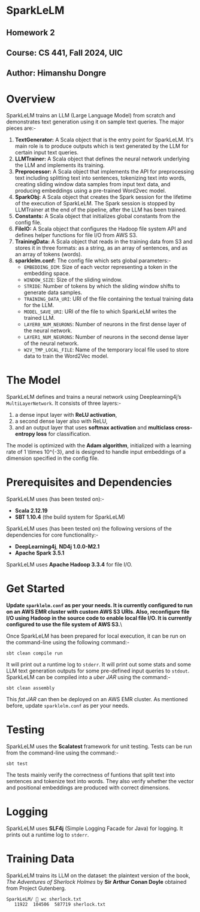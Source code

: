 # **SparkLeLM**

## **Homework 2**
## **Course: CS 441, Fall 2024, UIC**
## **Author: Himanshu Dongre**

# Overview

SparkLeLM trains an LLM (Large Language Model) from scratch and demonstrates text generation using it on sample text queries. The major pieces are:-

1. **TextGenerator:** A Scala object that is the entry point for SparkLeLM. It's main role is to produce outputs which is text generated by the LLM for certain input text queries.
2. **LLMTrainer:** A Scala object that defines the neural network underlying the LLM and implements its training.
3. **Preprocessor:** A Scala object that implements the API for preprocessing text including splitting text into sentences, tokenizing text into words, creating sliding window data samples from input text data, and producing embeddings using a pre-trained Word2vec model.
4. **SparkObj:** A Scala object that creates the Spark session for the lifetime of the execution of SparkLeLM. The Spark session is stopped by LLMTrainer at the end of the pipeline, after the LLM has been trained.
5. **Constants:** A Scala object that initializes global constants from the config file.
6. **FileIO:** A Scala object that configures the Hadoop file system API and defines helper functions for file I/O from AWS S3.
7. **TrainingData:** A Scala object that reads in the training data from S3 and stores it in three formats: as a string, as an array of sentences, and as an array of tokens (words).
8. **sparklelm.conf:** The config file which sets global parameters:-
   + `EMBEDDING_DIM`: Size of each vector representing a token in the embedding space.
   + `WINDOW_SIZE`: Size of the sliding window.
   + `STRIDE`: Number of tokens by which the sliding window shifts to generate data samples.
   + `TRAINING_DATA_URI`: URI of the file containing the textual training data for the LLM.
   + `MODEL_SAVE_URI`: URI of the file to which SparkLeLM writes the trained LLM.
   + `LAYER0_NUM_NEURONS`: Number of neurons in the first dense layer of the neural network.
   + `LAYER1_NUM_NEURONS`: Number of neurons in the second dense layer of the neural network.
   + `W2V_TMP_LOCAL_FILE`: Name of the temporary local file used to store data to train the Word2Vec model.

# The Model

SparkLeLM defines and trains a neural network using Deeplearning4j’s `MultiLayerNetwork`. It consists of three layers:-

1. a dense input layer with **ReLU activation**,
2. a second dense layer also with ReLU,
3. and an output layer that uses **softmax activation** and **multiclass cross-entropy loss** for classification.

The model is optimized with the **Adam algorithm**, initialized with a learning rate of 1 \times 10^{-3}, and is designed to handle input embeddings of a dimension specified in the config file.

# Prerequisites and Dependencies

SparkLeLM uses (has been tested on):-

+ **Scala 2.12.19**
+ **SBT 1.10.4** (the build system for SparkLeLM)

SparkLeLM uses (has been tested on) the following versions of the dependencies for core functionality:-

+ **DeepLearning4j**, **ND4j 1.0.0-M2.1**
+ **Apache Spark 3.5.1**

SparkLeLM uses **Apache Hadoop 3.3.4** for file I/O.

# Get Started

**Update `sparklelm.conf` as per your needs. It is currently configured to run on an AWS EMR cluster with custom AWS S3 URIs. Also, reconfigure file I/O using Hadoop in the source code to enable local file I/O. It is currently configured to use the file system of AWS S3.**\

Once SparkLeLM has been prepared for local execution, it can be run on the command-line using the following command:-

```shell
sbt clean compile run
```

It will print out a runtime log to `stderr`. It will print out some stats and some LLM text generation outputs for some pre-defined input queries to `stdout`. SparkLeLM can be compiled into a *uber JAR* using the command:-

```shell
sbt clean assembly
```

This *fat JAR* can then be deployed on an AWS EMR cluster. As mentioned before, update `sparklelm.conf` as per your needs.

# Testing

SparkLeLM uses the **Scalatest** framework for unit testing. Tests can be run from the command-line using the command:-

```shell
sbt test
```

The tests mainly verify the correctness of funtions that split text into sentences and tokenize text into words. They also verify whether the vector and positional embeddings are produced with correct dimensions.

# Logging

SparkLeLM uses **SLF4j** (Simple Logging Facade for Java) for logging. It prints out a runtime log to `stderr`.

# Training Data

SparkLeLM trains its LLM on the dataset: the plaintext version of the book, *The Adventures of Sherlock Holmes* by **Sir Arthur Conan Doyle** obtained from Project Gutenberg.

```shell
SparkLeLM/  wc sherlock.txt
   11922  104506  587719 sherlock.txt
```